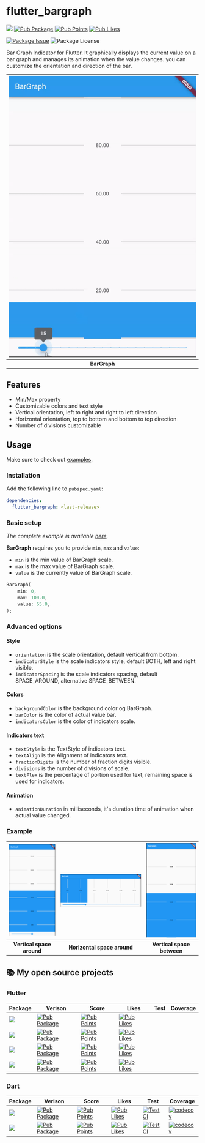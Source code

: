 # flutter_bargraph

[![](https://img.shields.io/static/v1?label=flutter&message=flutter_bargraph&color=red??style=for-the-badge&logo=GitHub)](https://github.com/rickypid/flutter_bargraph)
[![Pub Package](https://img.shields.io/pub/v/flutter_bargraph.svg?style=flat-square)](https://pub.dartlang.org/packages/flutter_bargraph)
[![Pub Points](https://img.shields.io/pub/points/flutter_bargraph)](https://pub.dev/packages/flutter_bargraph/score)
[![Pub Likes](https://img.shields.io/pub/likes/flutter_bargraph)](https://pub.dev/packages/flutter_bargraph/score)

[![Package Issue](https://img.shields.io/github/issues/rickypid/flutter_bargraph)](https://github.com/rickypid/flutter_bargraph/issues)
![Package License](https://img.shields.io/github/license/rickypid/flutter_bargraph)

Bar Graph Indicator for Flutter. It graphically displays the current value on a bar graph and manages its animation when the value changes. you can customize the orientation and direction of the bar.

| ![Image](https://github.com/rickypid/flutter_bargraph/blob/7f5bde4ebc40899079800127c815e01beac3abcb/doc/.media/example.gif?raw=true) |
| :------------: |
| **BarGraph** |

## Features

* Min/Max property
* Customizable colors and text style 
* Vertical orientation, left to right and right to left direction
* Horizontal orientation, top to bottom and bottom to top direction
* Number of divisions customizable

## Usage

Make sure to check out [examples](https://github.com/rickypid/flutter_bargraph/tree/master/example).

### Installation

Add the following line to `pubspec.yaml`:

```yaml
dependencies:
  flutter_bargraph: <last-release>
```

### Basic setup

*The complete example is available [here](https://github.com/rickypid/flutter_bargraph/blob/master/example/lib/main.dart).*

**BarGraph** requires you to provide `min`, `max` and `value`:
* `min` is the min value of BarGraph scale.
* `max` is the max value of BarGraph scale.
* `value` is the currently value of BarGraph scale.

```dart
BarGraph(
    min: 0,
    max: 100.0,
    value: 65.0,
);
```

### Advanced options

#### Style

* `orientation` is the scale orientation, default vertical from bottom.
* `indicatorStyle` is the scale indicators style, default BOTH, left and right visible.
* `indicatorSpacing` is the scale indicators spacing, default SPACE_AROUND, alternative SPACE_BETWEEN.

#### Colors

* `backgroundColor` is the background color og BarGraph.
* `barColor` is the color of actual value bar.
* `indicatorsColor` is the color of indicators scale.

#### Indicators text

* `textStyle` is the TextStyle of indicators text.
* `textAlign` is the Alignment of indicators text.
* `fractionDigits` is the number of fraction digits visible.
* `divisions` is the number of divisions of scale.
* `textFlex` is the percentage of portion used for text, remaining space is used for indicators.


#### Animation

* `animationDuration` in milliseconds, it's duration time of animation when actual value changed.


### Example

| ![Image](https://github.com/rickypid/flutter_bargraph/blob/master/doc/.media/example_space_around.png?raw=true) | ![Image](https://github.com/rickypid/flutter_bargraph/blob/master/doc/.media/example_space_around_horizontal.png?raw=true) | ![Image](https://github.com/rickypid/flutter_bargraph/blob/master/doc/.media/example_space_between.png?raw=true) |
| :------------: | :------------: | :------------: |
| **Vertical space around** | **Horizontal space around** | **Vertical space between** |

## 📚 My open source projects

### Flutter

| Package | Verison | Score | Likes | Test | Coverage |
|--|--|--|--|--|--|
| [![](https://img.shields.io/static/v1?label=flutter&message=flutter_expandable_table&color=red??style=for-the-badge&logo=GitHub)](https://github.com/rickypid/flutter_expandable_table) | [![Pub Package](https://img.shields.io/pub/v/flutter_expandable_table.svg?style=flat-square)](https://pub.dartlang.org/packages/flutter_expandable_table) | [![Pub Points](https://img.shields.io/pub/points/flutter_expandable_table)](https://pub.dev/packages/flutter_expandable_table/score) | [![Pub Likes](https://img.shields.io/pub/likes/flutter_expandable_table)](https://pub.dev/packages/flutter_expandable_table/score) |  |  |
| [![](https://img.shields.io/static/v1?label=flutter&message=widget_tree_depth_counter&color=red??style=for-the-badge&logo=GitHub)](https://github.com/rickypid/widget_tree_depth_counter) | [![Pub Package](https://img.shields.io/pub/v/widget_tree_depth_counter.svg?style=flat-square)](https://pub.dartlang.org/packages/widget_tree_depth_counter) | [![Pub Points](https://img.shields.io/pub/points/widget_tree_depth_counter)](https://pub.dev/packages/widget_tree_depth_counter/score) | [![Pub Likes](https://img.shields.io/pub/likes/widget_tree_depth_counter)](https://pub.dev/packages/widget_tree_depth_counter/score) |  |  |
| [![](https://img.shields.io/static/v1?label=flutter&message=flutter_scroll_shadow&color=red??style=for-the-badge&logo=GitHub)](https://github.com/rickypid/flutter_scroll_shadow) | [![Pub Package](https://img.shields.io/pub/v/flutter_scroll_shadow.svg?style=flat-square)](https://pub.dartlang.org/packages/flutter_scroll_shadow) | [![Pub Points](https://img.shields.io/pub/points/flutter_scroll_shadow)](https://pub.dev/packages/flutter_scroll_shadow/score) | [![Pub Likes](https://img.shields.io/pub/likes/flutter_scroll_shadow)](https://pub.dev/packages/flutter_scroll_shadow/score) |  |  |
| [![](https://img.shields.io/static/v1?label=flutter&message=flutter_bargraph&color=red??style=for-the-badge&logo=GitHub)](https://github.com/rickypid/flutter_bargraph) | [![Pub Package](https://img.shields.io/pub/v/flutter_bargraph.svg?style=flat-square)](https://pub.dartlang.org/packages/flutter_bargraph) | [![Pub Points](https://img.shields.io/pub/points/flutter_bargraph)](https://pub.dev/packages/flutter_bargraph/score) | [![Pub Likes](https://img.shields.io/pub/likes/flutter_bargraph)](https://pub.dev/packages/flutter_bargraph/score) |  |  |

### Dart

| Package | Verison | Score | Likes | Test | Coverage |
|--|--|--|--|--|--|
| [![](https://img.shields.io/static/v1?label=dart&message=cowsay&color=red??style=for-the-badge&logo=GitHub)](https://github.com/rickypid/cowsay) | [![Pub Package](https://img.shields.io/pub/v/cowsay.svg?style=flat-square)](https://pub.dartlang.org/packages/cowsay) | [![Pub Points](https://img.shields.io/pub/points/cowsay)](https://pub.dev/packages/cowsay/score) | [![Pub Likes](https://img.shields.io/pub/likes/cowsay)](https://pub.dev/packages/cowsay/score) | [![Test CI](https://github.com/rickypid/cowsay/actions/workflows/test.yml/badge.svg)](https://github.com/rickypid/cowsay/actions/workflows/test.yml) | [![codecov](https://codecov.io/gh/rickypid/cowsay/branch/master/graph/badge.svg?token=Z65KEB9SAX)](https://codecov.io/gh/rickypid/cowsay) |
| [![](https://img.shields.io/static/v1?label=dart&message=telegram_link&color=red??style=for-the-badge&logo=GitHub)](https://github.com/rickypid/telegram_link) | [![Pub Package](https://img.shields.io/pub/v/telegram_link.svg?style=flat-square)](https://pub.dartlang.org/packages/telegram_link) | [![Pub Points](https://img.shields.io/pub/points/telegram_link)](https://pub.dev/packages/telegram_link/score) | [![Pub Likes](https://img.shields.io/pub/likes/telegram_link)](https://pub.dev/packages/telegram_link/score) | [![Test CI](https://github.com/rickypid/telegram_link/actions/workflows/test.yml/badge.svg)](https://github.com/rickypid/telegram_link/actions/workflows/test.yml) | [![codecov](https://codecov.io/gh/rickypid/telegram_link/branch/main/graph/badge.svg?token=Z65KEB9SAX)](https://codecov.io/gh/rickypid/telegram_link) |